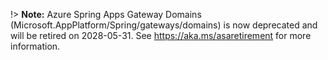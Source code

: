 !> **Note:** Azure Spring Apps Gateway Domains (Microsoft.AppPlatform/Spring/gateways/domains) is now deprecated and will be retired on 2028-05-31. See https://aka.ms/asaretirement for more information.